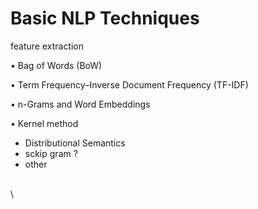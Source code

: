# Basic NLP Techniques

feature extraction

• Bag of Words (BoW)

• Term Frequency–Inverse Document Frequency (TF-IDF)

• n-Grams and Word Embeddings

• Kernel method



* Distributional Semantics
* sckip gram ?
* other

\
\


